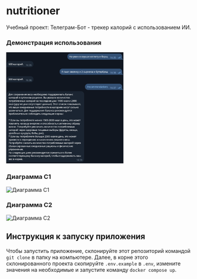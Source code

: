 # nutritioner 

Учебный проект: Телеграм-Бот - трекер калорий с использованием ИИ. 

### Демонстрация использования
<img src="docs/usage.png" height="300" />

### Диаграмма C1 
![Диаграмма C1](docs/nutritioner-c1.png)

### Диаграмма C2 
![Диаграмма C2](docs/nutritioner-c2.png)

## Инструкция к запуску приложения

Чтобы запустить приложение, склонируйте этот репозиторий командой ```git clone``` в папку на компьютере. Далее, в корне этого склонированного проекта скопируйте `.env.example` в `.env`, измените значения на необходимые и запустите команду ```docker compose up```.
